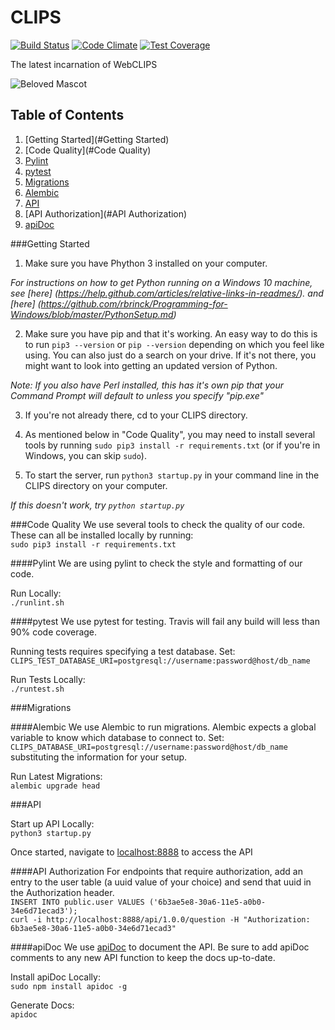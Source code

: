# CLIPS
[![Build Status](https://magnum.travis-ci.com/BYU-ODH/CLIPS.svg?token=ckqz5jFpqLxNdR6qseWY)](https://magnum.travis-ci.com/BYU-ODH/CLIPS)
[![Code Climate](https://codeclimate.com/repos/55357094e30ba07d9e002cc0/badges/75b9acd8c4700c9462e2/gpa.svg)](https://codeclimate.com/repos/55357094e30ba07d9e002cc0/feed)
[![Test Coverage](https://codeclimate.com/repos/55357094e30ba07d9e002cc0/badges/75b9acd8c4700c9462e2/coverage.svg)](https://codeclimate.com/repos/55357094e30ba07d9e002cc0/coverage)

The latest incarnation of WebCLIPS

![Beloved Mascot](alex.jpg)

## Table of Contents
1. [Getting Started](#Getting Started)
2. [Code Quality](#Code Quality)
  1. [Pylint](#Pylint)
  2. [pytest](#pytest)
3. [Migrations](#Migrations)
  1. [Alembic](#Alembic)
4. [API](#API)
  1. [API Authorization](#API Authorization)
  2. [apiDoc](#apiDoc)

###Getting Started
1. Make sure you have Phython 3 installed on your computer.

*For instructions on how to get Python running on a Windows 10 machine, see [here] (https://help.github.com/articles/relative-links-in-readmes/). and [here] (https://github.com/rbrinck/Programming-for-Windows/blob/master/PythonSetup.md)*

2. Make sure you have pip and that it's working. An easy way to do this is to run `pip3 --version` or `pip --version` depending on which you feel like using. You can also just do a search on your drive. If it's not there, you might want to look into getting an updated version of Python.

*Note: If you also have Perl installed, this has it's own pip that your Command Prompt will default to unless you specify "pip.exe"*

3. If you're not already there, cd to your CLIPS directory.

4. As mentioned below in "Code Quality", you may need to install several tools by running `sudo pip3 install -r requirements.txt` (or if you're in Windows, you can skip `sudo`).

5. To start the server, run
`python3 startup.py` in your command line in the CLIPS directory on your computer.

*If this doesn't work, try `python startup.py`*

###Code Quality
We use several tools to check the quality of our code.  These can all be installed locally by running:<br>
`sudo pip3 install -r requirements.txt`

####Pylint
We are using pylint to check the style and formatting of our code.

Run Locally:<br>
`./runlint.sh`

####pytest
We use pytest for testing.  Travis will fail any build will less than 90% code coverage.

Running tests requires specifying a test database. Set:<br>
`CLIPS_TEST_DATABASE_URI=postgresql://username:password@host/db_name`<br>

Run Tests Locally:<br>
`./runtest.sh`

###Migrations

####Alembic
We use Alembic to run migrations.  Alembic expects a global variable to know which database to connect to.
Set:<br>
`CLIPS_DATABASE_URI=postgresql://username:password@host/db_name`<br>
substituting the information for your setup.<br>

Run Latest Migrations:<br>
`alembic upgrade head`

###API

Start up API Locally:<br>
`python3 startup.py`

Once started, navigate to [localhost:8888](http://localhost:8888) to access the API

####API Authorization
For endpoints that require authorization, add an entry to the user table (a uuid value of your choice) and send that uuid in the Authorization header.<br>
`INSERT INTO public.user VALUES ('6b3ae5e8-30a6-11e5-a0b0-34e6d71ecad3');`<br>
`curl -i http://localhost:8888/api/1.0.0/question -H "Authorization: 6b3ae5e8-30a6-11e5-a0b0-34e6d71ecad3"`

####apiDoc
We use [apiDoc](http://apidocjs.com/) to document the API.  Be sure to add apiDoc comments to any new API function to keep the docs up-to-date.

Install apiDoc Locally:<br>
`sudo npm install apidoc -g`

Generate Docs:<br>
`apidoc`

